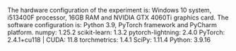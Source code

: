 The hardware configuration of the experiment is: Windows 10 system, i513400F processor, 16GB RAM and NVIDIA GTX 4060Ti graphics card. 
The software configuration is: Python 3.9, PyTorch framework and PyCharm platform.
numpy: 1.25.2
scikit-learn: 1.3.2
pytorch-lightning: 2.4.0
PyTorch: 2.4.1+cu118 | CUDA: 11.8
torchmetrics: 1.4.1
SciPy: 1.11.4
Python: 3.9.16
